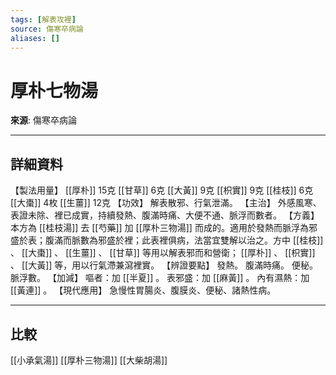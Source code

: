 ```yaml
---
tags: [解表攻裡]
source: 傷寒卒病論
aliases: []
---
```


# 厚朴七物湯

**來源**: 傷寒卒病論  

---

## 詳細資料
【製法用量】 [[厚朴]] 15克 [[甘草]] 6克 [[大黃]] 9克 [[枳實]] 9克 [[桂枝]] 6克 [[大棗]] 4枚 [[生薑]] 12克
【功效】
解表散邪、行氣泄滿。
【主治】
外感風寒、表證未除、裡已成實，持續發熱、腹滿時痛、大便不通、脈浮而數者。
【方義】
本方為 [[桂枝湯]] 去 [[芍藥]] 加 [[厚朴三物湯]] 而成的。適用於發熱而脈浮為邪盛於表；腹滿而脈數為邪盛於裡；此表裡俱病，法當宜雙解以治之。方中 [[桂枝]] 、 [[大棗]] 、 [[生薑]] 、 [[甘草]] 等用以解表邪而和營衛； [[厚朴]] 、 [[枳實]] 、 [[大黃]] 等，用以行氣滯兼瀉裡實。
【辨證要點】
發熱。
腹滿時痛。
便秘。
脈浮數。
【加減】
嘔者：加 [[半夏]] 。
表邪盛：加 [[麻黃]] 。
內有濕熱：加 [[黃連]] 。
【現代應用】
急慢性胃腸炎、腹膜炎、便秘、諸熱性病。

---

## 比較
[[小承氣湯]]
[[厚朴三物湯]]
[[大柴胡湯]]
